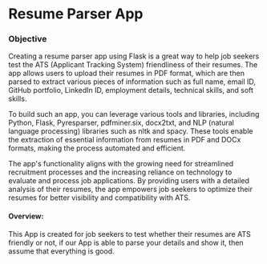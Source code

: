 # Resume Parser App 

### Objective

Creating a resume parser app using Flask is a great way to help job seekers test the ATS (Applicant Tracking System) friendliness of their resumes. The app allows users to upload their resumes in PDF format, which are then parsed to extract various pieces of information such as full name, email ID, GitHub portfolio, LinkedIn ID, employment details, technical skills, and soft skills. 

To build such an app, you can leverage various tools and libraries, including Python, Flask, Pyresparser, pdfminer.six, docx2txt, and NLP (natural language processing) libraries such as nltk and spacy. These tools enable the extraction of essential information from resumes in PDF and DOCx formats, making the process automated and efficient.

The app's functionality aligns with the growing need for streamlined recruitment processes and the increasing reliance on technology to evaluate and process job applications. By providing users with a detailed analysis of their resumes, the app empowers job seekers to optimize their resumes for better visibility and compatibility with ATS.


#### Overview: 
This App is created for job seekers to test whether their resumes are ATS friendly or not, if our App is able to parse your details and show it, then assume that everything is good.

 
